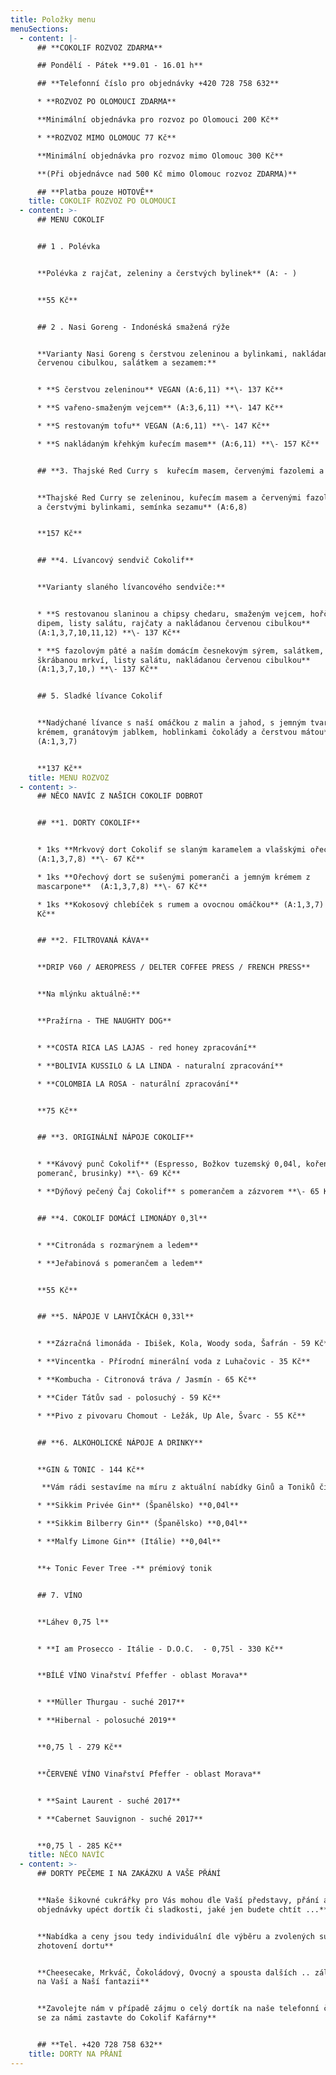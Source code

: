 ```yaml
---
title: Položky menu
menuSections:
  - content: |-
      ## **COKOLIF ROZVOZ ZDARMA**

      ## Pondělí - Pátek **9.01 - 16.01 h**

      ## **Telefonní číslo pro objednávky +420 728 758 632**

      * **ROZVOZ PO OLOMOUCI ZDARMA**

      **Minimální objednávka pro rozvoz po Olomouci 200 Kč** 

      * **ROZVOZ MIMO OLOMOUC 77 Kč** 

      **Minimální objednávka pro rozvoz mimo Olomouc 300 Kč**

      **(Při objednávce nad 500 Kč mimo Olomouc rozvoz ZDARMA)**

      ## **Platba pouze HOTOVĚ**
    title: COKOLIF ROZVOZ PO OLOMOUCI
  - content: >-
      ## MENU COKOLIF


      ## 1 . Polévka


      **Polévka z rajčat, zeleniny a čerstvých bylinek** (A: - )


      **55 Kč**


      ## 2 . Nasi Goreng - Indonéská smažená rýže


      **Varianty Nasi Goreng s čerstvou zeleninou a bylinkami, nakládanou
      červenou cibulkou, salátkem a sezamem:**  


      * **S čerstvou zeleninou** VEGAN (A:6,11) **\- 137 Kč**

      * **S vařeno-smaženým vejcem** (A:3,6,11) **\- 147 Kč**

      * **S restovaným tofu** VEGAN (A:6,11) **\- 147 Kč**

      * **S nakládaným křehkým kuřecím masem** (A:6,11) **\- 157 Kč**


      ## **3. Thajské Red Curry s  kuřecím masem, červenými fazolemi a rýží**


      **Thajské Red Curry se zeleninou, kuřecím masem a červenými fazolemi, rýží
      a čerstvými bylinkami, semínka sezamu** (A:6,8)


      **157 Kč**


      ## **4. Lívancový sendvič Cokolif**


      **Varianty slaného lívancového sendviče:**


      * **S restovanou slaninou a chipsy chedaru, smaženým vejcem, hořčičným
      dipem, listy salátu, rajčaty a nakládanou červenou cibulkou**
      (A:1,3,7,10,11,12) **\- 137 Kč**

      * **S fazolovým pâté a naším domácím česnekovým sýrem, salátkem, rajčaty a
      škrábanou mrkví, listy salátu, nakládanou červenou cibulkou**
      (A:1,3,7,10,) **\- 137 Kč**


      ## 5. Sladké lívance Cokolif


      **Nadýchané lívance s naší omáčkou z malin a jahod, s jemným tvarohovým
      krémem, granátovým jablkem, hoblinkami čokolády a čerstvou mátou**
      (A:1,3,7)


      **137 Kč**
    title: MENU ROZVOZ
  - content: >-
      ## NĚCO NAVÍC Z NAŠICH COKOLIF DOBROT


      ## **1. DORTY COKOLIF**


      * 1ks **Mrkvový dort Cokolif se slaným karamelem a vlašskými ořechy**
      (A:1,3,7,8) **\- 67 Kč**

      * 1ks **Ořechový dort se sušenými pomeranči a jemným krémem z
      mascarpone**  (A:1,3,7,8) **\- 67 Kč**

      * 1ks **Kokosový chlebíček s rumem a ovocnou omáčkou** (A:1,3,7) **\- 37
      Kč**


      ## **2. FILTROVANÁ KÁVA**


      **DRIP V60 / AEROPRESS / DELTER COFFEE PRESS / FRENCH PRESS**


      **Na mlýnku aktuálně:** 


      **Pražírna - THE NAUGHTY DOG**


      * **COSTA RICA LAS LAJAS - red honey zpracování**

      * **BOLIVIA KUSSILO & LA LINDA - naturalní zpracování**

      * **COLOMBIA LA ROSA - naturální zpracování**


      **75 Kč**


      ## **3. ORIGINÁLNÍ NÁPOJE COKOLIF**


      * **Kávový punč Cokolif** (Espresso, Božkov tuzemský 0,04l, koření,
      pomeranč, brusinky) **\- 69 Kč**

      * **Dýňový pečený Čaj Cokolif** s pomerančem a zázvorem **\- 65 Kč**


      ## **4. COKOLIF DOMÁCÍ LIMONÁDY 0,3l**


      * **Citronáda s rozmarýnem a ledem** 

      * **Jeřabinová s pomerančem a ledem** 


      **55 Kč**


      ## **5. NÁPOJE V LAHVIČKÁCH 0,33l**


      * **Zázračná limonáda - Ibišek, Kola, Woody soda, Šafrán - 59 Kč**

      * **Vincentka - Přírodní minerální voda z Luhačovic - 35 Kč**

      * **Kombucha - Citronová tráva / Jasmín - 65 Kč**

      * **Cider Tátův sad - polosuchý - 59 Kč**

      * **Pivo z pivovaru Chomout - Ležák, Up Ale, Švarc - 55 Kč**


      ## **6. ALKOHOLICKÉ NÁPOJE A DRINKY**


      **GIN & TONIC - 144 Kč**

       **Vám rádi sestavíme na míru z aktuální nabídky Ginů a Toniků či doplňujících ingrediencí** 

      * **Sikkim Privée Gin** (Španělsko) **0,04l**

      * **Sikkim Bilberry Gin** (Španělsko) **0,04l**

      * **Malfy Limone Gin** (Itálie) **0,04l**


      **+ Tonic Fever Tree -** prémiový tonik


      ## 7. VÍNO


      **Láhev 0,75 l** 


      * **I am Prosecco - Itálie - D.O.C.  - 0,75l - 330 Kč**


      **BÍLÉ VÍNO Vinařství Pfeffer - oblast Morava**


      * **Müller Thurgau - suché 2017**

      * **Hibernal - polosuché 2019**


      **0,75 l - 279 Kč**


      **ČERVENÉ VÍNO Vinařství Pfeffer - oblast Morava**


      * **Saint Laurent - suché 2017**

      * **Cabernet Sauvignon - suché 2017**


      **0,75 l - 285 Kč**
    title: NĚCO NAVÍC
  - content: >-
      ## DORTY PEČEME I NA ZAKÁZKU A VAŠE PŘÁNÍ


      **Naše šikovné cukrářky pro Vás mohou dle Vaší představy, přání a
      objednávky upéct dortík či sladkosti, jaké jen budete chtít ...**


      **Nabídka a ceny jsou tedy individuální dle výběru a zvolených surovin na
      zhotovení dortu**


      **Cheesecake, Mrkváč, Čokoládový, Ovocný a spousta dalších .. záleží jen
      na Vaší a Naší fantazii**


      **Zavolejte nám v případě zájmu o celý dortík na naše telefonní číslo nebo
      se za námi zastavte do Cokolif Kafárny**


      ## **Tel. +420 728 758 632**
    title: DORTY NA PŘÁNÍ
---
```


